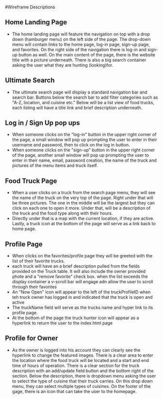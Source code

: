#Wireframe Descriptions 

## Home Landing Page 
* The home landing page will feature the navigation on top with a drop down (hamburger menu) on the left side of the page. The drop-down menu will contain links to the home page, log-in page, sign-up page, and favorites. On the right side of the navigation there is log-in and sign-up button as well. On the main content of the page, there is the website title with a picture underneath. There is also a big search container asking the user what they are hunting (looking)for. 

## Ultimate Search
* The ultimate search page will display a standard navigation bar and search bar. Buttons below the search bar to add filter categories such as "A-Z, location, and cuisine etc." Below will be a list view of food trucks, each listing will have a title link and brief description underneath. 

## Log in / Sign Up pop ups
* When someone clicks on the "log-in" button in the upper right corner of the page, a small window will pop up prompting the user to enter in their username and password, then to click on the log in button.
* When someone clicks on the "sign-up" button in the upper right corner of the page, another small window will pop up prompting the user to enter in their name, email, password creation, the name of the truck and pictures of the menu items and truck itself.
  
## Food Truck Page
* When a user clicks on a truck from the search page menu, they will see the name of the truck on the very top of the page. Right under that will be three pictures.  The one in the middle will be the largest but they can click on each one to open it more.  Under that, will be a description of the truck and the food type along with their hours.
* Directly under that is a map with the current location, if they are active. Lastly, a truck icon at the bottom of the page will serve as a link back to home page. 


## Profile Page

* When clicks on the favorites/profile page they will be greeted with the list of their favorite trucks.
* each truck will have an a brief description pulled from the fields provided on the Truck table.  It will also include the owner provided phote and a "remove favorite" check box.  when the list exceeds the display container a v-scroll bar will engage adn allow the user to scroll through their favorites
* An "Now Open" icon will appear to the left of the truckProfileID when teh truck owner has logged in and indicated that the truck is open and active
* The truckName field will serve as the trucks name and hyper link to its profile page.
* At the bottom of the page the truck hunter icon will appear as a hyperlink to return the user to the index.html page

## Profile for Owner
* As the owner is logged into his account they can clearly see the hyperlink to change the featured images. There is a clear area to enter the location where the food truck will be located and a start and end time of hours of operation. There is a clear section for the truck description with an add/update field button and the bottom right of the section. Below the description, there is dropdown menu asking the user to select the type of cuisine that their truck carries. On this drop down menu, they can select multiple types of cuisines. On the footer of the gage, there is an icon that can take the user to the homepage.